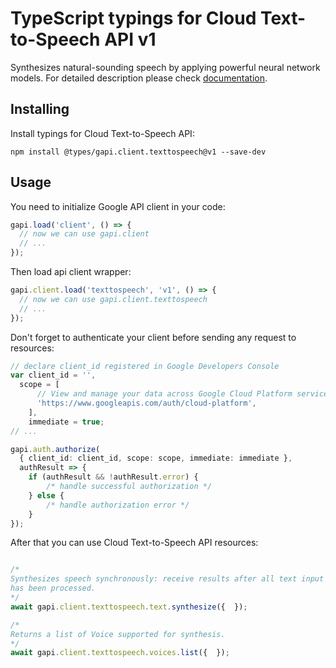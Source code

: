# TypeScript typings for Cloud Text-to-Speech API v1

Synthesizes natural-sounding speech by applying powerful neural network models.
For detailed description please check [documentation](https://cloud.google.com/text-to-speech/).

## Installing

Install typings for Cloud Text-to-Speech API:

```
npm install @types/gapi.client.texttospeech@v1 --save-dev
```

## Usage

You need to initialize Google API client in your code:

```typescript
gapi.load('client', () => {
  // now we can use gapi.client
  // ...
});
```

Then load api client wrapper:

```typescript
gapi.client.load('texttospeech', 'v1', () => {
  // now we can use gapi.client.texttospeech
  // ...
});
```

Don't forget to authenticate your client before sending any request to resources:

```typescript
// declare client_id registered in Google Developers Console
var client_id = '',
  scope = [ 
      // View and manage your data across Google Cloud Platform services
      'https://www.googleapis.com/auth/cloud-platform',
    ],
    immediate = true;
// ...

gapi.auth.authorize(
  { client_id: client_id, scope: scope, immediate: immediate },
  authResult => {
    if (authResult && !authResult.error) {
        /* handle successful authorization */
    } else {
        /* handle authorization error */
    }
});
```

After that you can use Cloud Text-to-Speech API resources:

```typescript

/*
Synthesizes speech synchronously: receive results after all text input
has been processed.
*/
await gapi.client.texttospeech.text.synthesize({  });

/*
Returns a list of Voice supported for synthesis.
*/
await gapi.client.texttospeech.voices.list({  });
```
